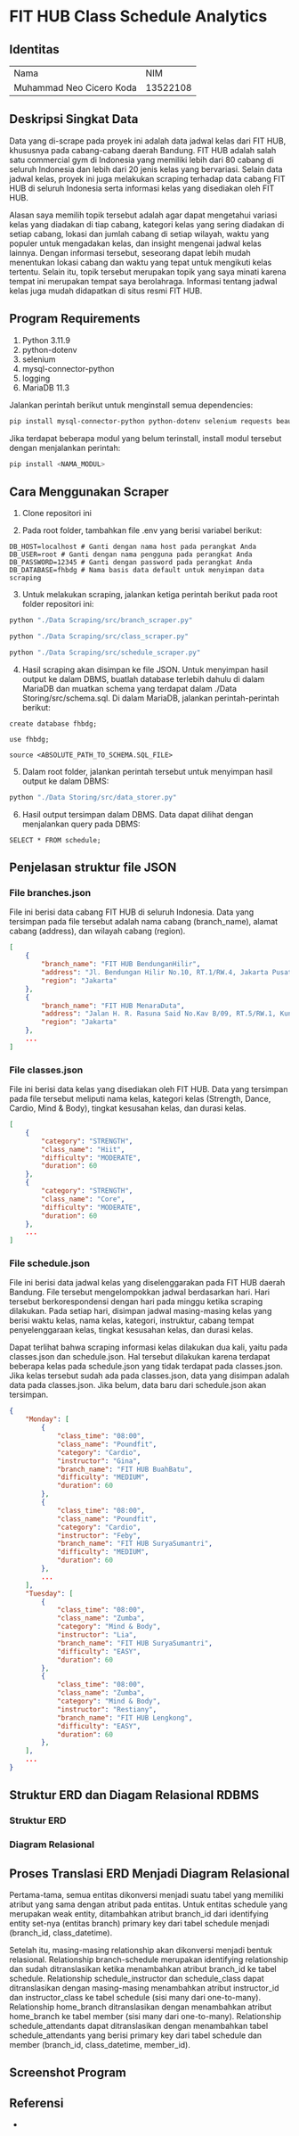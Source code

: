 # FIT HUB Class Schedule Analytics

## Identitas 
<table>
    <tr>
        <td>Nama</td>
        <td>NIM</td>
    </tr>
    <tr>
        <td>Muhammad Neo Cicero Koda</td>
        <td>13522108</td>
    </tr>
</table>

## Deskripsi Singkat Data
Data yang di-scrape pada proyek ini adalah data jadwal kelas dari FIT HUB, khususnya pada cabang-cabang daerah Bandung. FIT HUB adalah salah satu commercial gym di Indonesia yang memiliki lebih dari 80 cabang di seluruh Indonesia dan lebih dari 20 jenis kelas yang bervariasi. Selain data jadwal kelas, proyek ini juga melakukan scraping terhadap data cabang FIT HUB di seluruh Indonesia serta informasi kelas yang disediakan oleh FIT HUB.

Alasan saya memilih topik tersebut adalah agar dapat mengetahui variasi kelas yang diadakan di tiap cabang, kategori kelas yang sering diadakan di setiap cabang, lokasi dan jumlah cabang di setiap wilayah, waktu yang populer untuk mengadakan kelas, dan insight mengenai jadwal kelas lainnya. Dengan informasi tersebut, seseorang dapat lebih mudah menentukan lokasi cabang dan waktu yang tepat untuk mengikuti kelas tertentu. Selain itu, topik tersebut merupakan topik yang saya minati karena tempat ini merupakan tempat saya berolahraga. Informasi tentang jadwal kelas juga mudah didapatkan di situs resmi FIT HUB.

## Program Requirements
1. Python 3.11.9
2. python-dotenv
3. selenium
4. mysql-connector-python
5. logging
6. MariaDB 11.3

Jalankan perintah berikut untuk menginstall semua dependencies:

```bash
pip install mysql-connector-python python-dotenv selenium requests beautifulsoup4 logging
```

Jika terdapat beberapa modul yang belum terinstall, install modul tersebut dengan menjalankan perintah:
```bash 
pip install <NAMA_MODUL>
```

## Cara Menggunakan Scraper
1. Clone repositori ini

2. Pada root folder, tambahkan file .env yang berisi variabel berikut:
```env
DB_HOST=localhost # Ganti dengan nama host pada perangkat Anda
DB_USER=root # Ganti dengan nama pengguna pada perangkat Anda
DB_PASSWORD=12345 # Ganti dengan password pada perangkat Anda
DB_DATABASE=fhbdg # Nama basis data default untuk menyimpan data scraping
```

3. Untuk melakukan scraping, jalankan ketiga perintah berikut pada root folder repositori ini:
```bash
python "./Data Scraping/src/branch_scraper.py"
```
```bash
python "./Data Scraping/src/class_scraper.py"
```
```bash
python "./Data Scraping/src/schedule_scraper.py"
```

4. Hasil scraping akan disimpan ke file JSON. Untuk menyimpan hasil output ke dalam DBMS, buatlah database terlebih dahulu di dalam MariaDB dan muatkan schema yang terdapat dalam ./Data Storing/src/schema.sql. Di dalam MariaDB, jalankan perintah-perintah berikut:
```
create database fhbdg;
```
```
use fhbdg;
```
```
source <ABSOLUTE_PATH_TO_SCHEMA.SQL_FILE>
```

5. Dalam root folder, jalankan perintah tersebut untuk menyimpan hasil output ke dalam DBMS:
```bash
python "./Data Storing/src/data_storer.py"
```                                                                           
6. Hasil output tersimpan dalam DBMS. Data dapat dilihat dengan menjalankan query pada DBMS:
```
SELECT * FROM schedule;
```           

## Penjelasan struktur file JSON

### File branches.json
File ini berisi data cabang FIT HUB di seluruh Indonesia. Data yang tersimpan pada file tersebut adalah nama cabang (branch_name), alamat cabang (address), dan wilayah cabang (region).

```json
[
    {
        "branch_name": "FIT HUB BendunganHilir",
        "address": "Jl. Bendungan Hilir No.10, RT.1/RW.4, Jakarta Pusat, Daerah KhususIbukota Jakarta 10210",
        "region": "Jakarta"
    },
    {
        "branch_name": "FIT HUB MenaraDuta",
        "address": "Jalan H. R. Rasuna Said No.Kav B/09, RT.5/RW.1, Kuningan, Jakarta Selatan, Daerah Khusus Ibukota Jakarta 12910",
        "region": "Jakarta"
    },
    ...
]
```

### File classes.json
File ini berisi data kelas yang disediakan oleh FIT HUB. Data yang tersimpan pada file tersebut meliputi nama kelas, kategori kelas (Strength, Dance, Cardio, Mind & Body), tingkat kesusahan kelas, dan durasi kelas.

```json
[
    {
        "category": "STRENGTH",
        "class_name": "Hiit",
        "difficulty": "MODERATE",
        "duration": 60
    },
    {
        "category": "STRENGTH",
        "class_name": "Core",
        "difficulty": "MODERATE",
        "duration": 60
    },
    ...
]
```

### File schedule.json
File ini berisi data jadwal kelas yang diselenggarakan pada FIT HUB daerah Bandung. File tersebut mengelompokkan jadwal berdasarkan hari. Hari tersebut berkorespondensi dengan hari pada minggu ketika scraping dilakukan. Pada setiap hari, disimpan jadwal masing-masing kelas yang berisi waktu kelas, nama kelas, kategori, instruktur, cabang tempat penyelenggaraan kelas, tingkat kesusahan kelas, dan durasi kelas.

Dapat terlihat bahwa scraping informasi kelas dilakukan dua kali, yaitu pada classes.json dan schedule.json. Hal tersebut dilakukan karena terdapat beberapa kelas pada schedule.json yang tidak terdapat pada classes.json. Jika kelas tersebut sudah ada pada classes.json, data yang disimpan adalah data pada classes.json. Jika belum, data baru dari schedule.json akan tersimpan.

```json
{
    "Monday": [
        {
            "class_time": "08:00",
            "class_name": "Poundfit",
            "category": "Cardio",
            "instructor": "Gina",
            "branch_name": "FIT HUB BuahBatu",
            "difficulty": "MEDIUM",
            "duration": 60
        },
        {
            "class_time": "08:00",
            "class_name": "Poundfit",
            "category": "Cardio",
            "instructor": "Feby",
            "branch_name": "FIT HUB SuryaSumantri",
            "difficulty": "MEDIUM",
            "duration": 60
        },
        ...
    ],
    "Tuesday": [
        {
            "class_time": "08:00",
            "class_name": "Zumba",
            "category": "Mind & Body",
            "instructor": "Lia",
            "branch_name": "FIT HUB SuryaSumantri",
            "difficulty": "EASY",
            "duration": 60
        },
        {
            "class_time": "08:00",
            "class_name": "Zumba",
            "category": "Mind & Body",
            "instructor": "Restiany",
            "branch_name": "FIT HUB Lengkong",
            "difficulty": "EASY",
            "duration": 60
        },
    ],
    ...
}
```

## Struktur ERD dan Diagam Relasional RDBMS

### Struktur ERD

### Diagram Relasional

## Proses Translasi ERD Menjadi Diagram Relasional
Pertama-tama, semua entitas dikonversi menjadi suatu tabel yang memiliki atribut yang sama dengan atribut pada entitas. Untuk entitas schedule yang merupakan weak entity, ditambahkan atribut branch_id dari identifying entity set-nya (entitas branch) primary key dari tabel schedule menjadi (branch_id, class_datetime).

Setelah itu, masing-masing relationship akan dikonversi menjadi bentuk relasional. Relationship branch-schedule merupakan identifying relationship dan sudah ditranslasikan ketika menambahkan atribut branch_id ke tabel schedule. Relationship schedule_instructor dan schedule_class dapat ditranslasikan dengan masing-masing menambahkan atribut instructor_id dan instructor_class ke tabel schedule (sisi many dari one-to-many). Relationship home_branch ditranslasikan dengan menambahkan atribut home_branch ke tabel member (sisi many dari one-to-many). Relationship schedule_attendants dapat ditranslasikan dengan menambahkan tabel schedule_attendants yang berisi primary key dari tabel schedule dan member (branch_id, class_datetime, member_id).

## Screenshot Program

## Referensi
- 